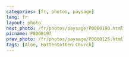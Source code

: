 ```yaml
---
categories: [fr, photos, paysage]
lang: fr
layout: photo
next_photo: /fr/photos/paysage/P0000190.html
picname: P0000197
prev_photo: /fr/photos/paysage/P0000125.html
tags: [Aloe, Hottentotten Church]
---
```

